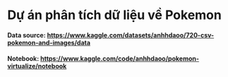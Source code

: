 # Dự án phân tích dữ liệu về Pokemon

#### Data source: https://www.kaggle.com/datasets/anhhdaoo/720-csv-pokemon-and-images/data

#### Notebook: https://www.kaggle.com/code/anhhdaoo/pokemon-virtualize/notebook
